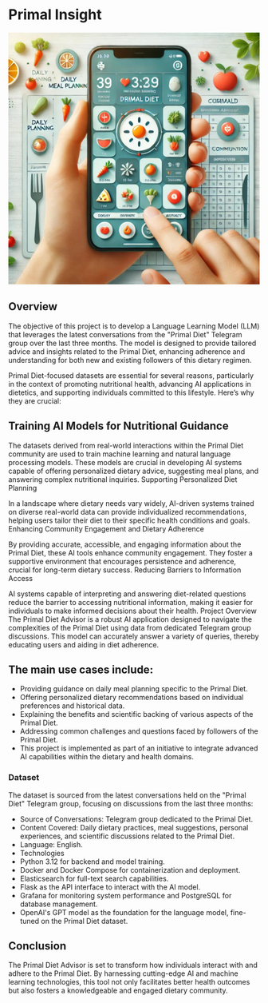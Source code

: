 # Primal Insight

![Alt text](/images/Primal_Diet_App_Interface.jpeg)

## Overview
The objective of this project is to develop a Language Learning Model (LLM) that leverages the latest conversations from the "Primal Diet" Telegram group over the last three months. The model is designed to provide tailored advice and insights related to the Primal Diet, enhancing adherence and understanding for both new and existing followers of this dietary regimen.

Primal Diet-focused datasets are essential for several reasons, particularly in the context of promoting nutritional health, advancing AI applications in dietetics, and supporting individuals committed to this lifestyle. Here’s why they are crucial:

## Training AI Models for Nutritional Guidance

The datasets derived from real-world interactions within the Primal Diet community are used to train machine learning and natural language processing models. These models are crucial in developing AI systems capable of offering personalized dietary advice, suggesting meal plans, and answering complex nutritional inquiries.
Supporting Personalized Diet Planning

In a landscape where dietary needs vary widely, AI-driven systems trained on diverse real-world data can provide individualized recommendations, helping users tailor their diet to their specific health conditions and goals.
Enhancing Community Engagement and Dietary Adherence

By providing accurate, accessible, and engaging information about the Primal Diet, these AI tools enhance community engagement. They foster a supportive environment that encourages persistence and adherence, crucial for long-term dietary success.
Reducing Barriers to Information Access

AI systems capable of interpreting and answering diet-related questions reduce the barrier to accessing nutritional information, making it easier for individuals to make informed decisions about their health.
Project Overview
The Primal Diet Advisor is a robust AI application designed to navigate the complexities of the Primal Diet using data from dedicated Telegram group discussions. This model can accurately answer a variety of queries, thereby educating users and aiding in diet adherence.

## The main use cases include:

- Providing guidance on daily meal planning specific to the Primal Diet.
- Offering personalized dietary recommendations based on individual preferences and historical data.
- Explaining the benefits and scientific backing of various aspects of the Primal Diet.
- Addressing common challenges and questions faced by followers of the Primal Diet.
- This project is implemented as part of an initiative to integrate advanced AI capabilities within the dietary and health domains.

### Dataset
The dataset is sourced from the latest conversations held on the "Primal Diet" Telegram group, focusing on discussions from the last three months:

- Source of Conversations: Telegram group dedicated to the Primal Diet.
- Content Covered: Daily dietary practices, meal suggestions, personal experiences, and scientific discussions related to the Primal Diet.
- Language: English.
- Technologies
- Python 3.12 for backend and model training.
- Docker and Docker Compose for containerization and deployment.
- Elasticsearch for full-text search capabilities.
- Flask as the API interface to interact with the AI model.
- Grafana for monitoring system performance and PostgreSQL for database management.
- OpenAI's GPT model as the foundation for the language model, fine-tuned on the Primal Diet dataset.
## Conclusion
The Primal Diet Advisor is set to transform how individuals interact with and adhere to the Primal Diet. By harnessing cutting-edge AI and machine learning technologies, this tool not only facilitates better health outcomes but also fosters a knowledgeable and engaged dietary community.
